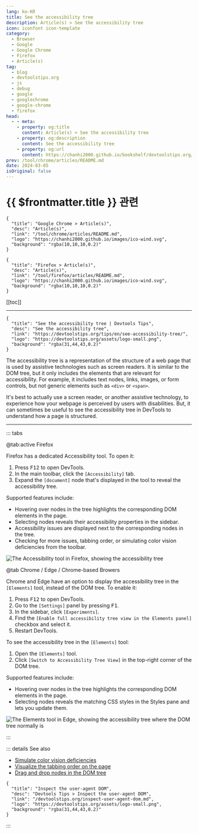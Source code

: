 ```yaml
---
lang: ko-KR
title: See the accessibility tree
description: Article(s) > See the accessibility tree
icon: iconfont icon-template
category: 
  - Browser
  - Google
  - Google Chrome
  - Firefox
  - Article(s)
tag: 
  - blog
  - devtoolstips.org
  - js
  - debug
  - google
  - googlechrome
  - google-chrome
  - firefox
head:
  - - meta:
    - property: og:title
      content: Article(s) > See the accessibility tree
    - property: og:description
      content: See the accessibility tree
    - property: og:url
      content: https://chanhi2000.github.io/bookshelf/devtoolstips.org/see-accessibility-tree.html
prev: /tool/chrome/articles/README.md
date: 2024-03-05
isOriginal: false
---
```


# {{ $frontmatter.title }} 관련

```component VPCard
{
  "title": "Google Chrome > Article(s)",
  "desc": "Article(s)",
  "link": "/tool/chrome/articles/README.md",
  "logo": "https://chanhi2000.github.io/images/ico-wind.svg",
  "background": "rgba(10,10,10,0.2)"
}
```

```component VPCard
{
  "title": "Firefox > Article(s)",
  "desc": "Article(s)",
  "link": "/tool/firefox/articles/README.md",
  "logo": "https://chanhi2000.github.io/images/ico-wind.svg",
  "background": "rgba(10,10,10,0.2)"
}
```

[[toc]]

---

```component VPCard
{
  "title": "See the accessibility tree | Devtools Tips",
  "desc": "See the accessibility tree",
  "link": "https://devtoolstips.org/tips/en/see-accessibility-tree/",
  "logo": "https://devtoolstips.org/assets/logo-small.png",
  "background": "rgba(31,44,43,0.2)"
}
```

The accessibility tree is a representation of the structure of a web page that is used by assistive technologies such as screen readers. It is similar to the DOM tree, but it only includes the elements that are relevant for accessibility. For example, it includes text nodes, links, images, or form controls, but not generic elements such as `<div>` or `<span>`.

It's best to actually use a screen reader, or another assistive technology, to experience how your webpage is perceived by users with disabilities. But, it can sometimes be useful to see the accessibility tree in DevTools to understand how a page is structured.

---

::: tabs

@tab:active <FontIcon icon="fa-brands fa-firefox"/>Firefox

Firefox has a dedicated Accessibility tool. To open it:

1. Press <kbd>F12</kbd> to open DevTools.
2. In the main toolbar, click the <FontIcon icon="iconfont icon-select"/>`[Accessibility]` tab.
3. Expand the <FontIcon icon="iconfont icon-select"/>`[document]` node that's displayed in the tool to reveal the accessibility tree.

Supported features include:

- Hovering over nodes in the tree highlights the corresponding DOM elements in the page.
- Selecting nodes reveals their accessibility properties in the sidebar.
- Accessibility issues are displayed next to the corresponding nodes in the tree.
- Checking for more issues, tabbing order, or simulating color vision deficiencies from the toolbar.

![The Accessibility tool in Firefox, showing the accessibility tree](https://devtoolstips.org/assets/img/see-accessibility-tree-firefox.png)

@tab <FontIcon icon="fa-brands fa-chrome"/>Chrome / <FontIcon icon="fa-brands fa-edge"/>Edge / Chrome-based Browers

Chrome and Edge have an option to display the accessibility tree in the <FontIcon icon="iconfont icon-select"/>`[Elements]` tool, instead of the DOM tree. To enable it:

1. Press <kbd>F12</kbd> to open DevTools.
2. Go to the <FontIcon icon="iconfont icon-select"/>`[Settings]` panel by pressing <kbd>F1</kbd>.
3. In the sidebar, click <FontIcon icon="iconfont icon-select"/>`[Experiments]`.
4. Find the <FontIcon icon="iconfont icon-select"/>`[Enable full accessibility tree view in the Elements panel]` checkbox and select it.
5. Restart DevTools.

To see the accessibility tree in the <FontIcon icon="iconfont icon-select"/>`[Elements]` tool:

1. Open the <FontIcon icon="iconfont icon-select"/>`[Elements]` tool.
2. Click <FontIcon icon="iconfont icon-select"/>`[Switch to Accessibility Tree View]` in the top-right corner of the DOM tree.

Supported features include:

- Hovering over nodes in the tree highlights the corresponding DOM elements in the page.
- Selecting nodes reveals the matching CSS styles in the Styles pane and lets you update them.

![The Elements tool in Edge, showing the accessibility tree where the DOM tree normally is](https://devtoolstips.org/assets/img/see-accessibility-tree-edge.png)

:::

::: details See also

- [Simulate color vision deficiencies](https://devtoolstips.org/tips/en/simulate-color-vision-deficiencies) <!-- TODO: add VPCard -->
- [Visualize the tabbing order on the page](https://devtoolstips.org/tips/en/visualize-tabbing-order) <!-- TODO: add VPCard -->
- [Drag and drop nodes in the DOM tree](https://devtoolstips.org/tips/en/drag-drop-dom-nodes) <!-- TODO: add VPCard -->

```component VPCard
{
  "title": "Inspect the user-agent DOM",
  "desc": "Devtools Tips > Inspect the user-agent DOM",
  "link": "/devtoolstips.org/inspect-user-agent-dom.md",
  "logo": "https://devtoolstips.org/assets/logo-small.png",
  "background": "rgba(31,44,43,0.2)"
}
```

:::
